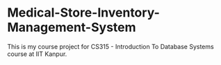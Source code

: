 Medical-Store-Inventory-Management-System
=========================================

This is my course project for CS315 - Introduction To Database Systems course at IIT Kanpur.
